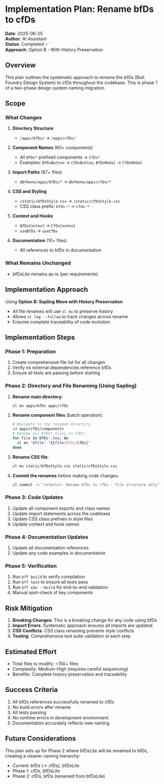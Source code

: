 # Implementation Plan: Rename bfDs to cfDs

**Date**: 2025-06-25\
**Author**: AI Assistant\
**Status**: Completed ✅\
**Approach**: Option B - With History Preservation

## Overview

This plan outlines the systematic approach to rename the bfDs (Bolt Foundry
Design System) to cfDs throughout the codebase. This is phase 1 of a two-phase
design system naming migration.

## Scope

### What Changes

1. **Directory Structure**
   - `/apps/bfDs/` → `/apps/cfDs/`

2. **Component Names** (60+ components)
   - All `BfDs*` prefixed components → `CfDs*`
   - Examples: `BfDsButton` → `CfDsButton`, `BfDsModal` → `CfDsModal`

3. **Import Paths** (87+ files)
   - `@bfmono/apps/bfDs/*` → `@bfmono/apps/cfDs/*`

4. **CSS and Styling**
   - `/static/bfDsStyle.css` → `/static/cfDsStyle.css`
   - CSS class prefix: `bfds-*` → `cfds-*`

5. **Context and Hooks**
   - `BfDsContext` → `CfDsContext`
   - `useBfDs` → `useCfDs`

6. **Documentation** (10+ files)
   - All references to bfDs in documentation

### What Remains Unchanged

- bfDsLite remains as-is (per requirements)

## Implementation Approach

Using **Option B: Sapling Move with History Preservation**

- All file renames will use `sl mv` to preserve history
- Allows `sl log --follow` to track changes across rename
- Ensures complete traceability of code evolution

## Implementation Steps

### Phase 1: Preparation

1. Create comprehensive file list for all changes
2. Verify no external dependencies reference bfDs
3. Ensure all tests are passing before starting

### Phase 2: Directory and File Renaming (Using Sapling)

1. **Rename main directory**:
   ```bash
   sl mv apps/bfDs apps/cfDs
   ```

2. **Rename component files** (batch operation):
   ```bash
   # Navigate to the renamed directory
   cd apps/cfDs/components
   # Rename all BfDs* files to CfDs*
   for file in BfDs*.tsx; do
     sl mv "$file" "${file/BfDs/CfDs}"
   done
   ```

3. **Rename CSS file**:
   ```bash
   sl mv static/bfDsStyle.css static/cfDsStyle.css
   ```

4. **Commit the renames** before making code changes:
   ```bash
   sl commit -m "refactor: Rename bfDs to cfDs - file structure only"
   ```

### Phase 3: Code Updates

1. Update all component exports and class names
2. Update import statements across the codebase
3. Update CSS class prefixes in style files
4. Update context and hook names

### Phase 4: Documentation Updates

1. Update all documentation references
2. Update any code examples in documentation

### Phase 5: Verification

1. Run `bff build` to verify compilation
2. Run `bff test` to ensure all tests pass
3. Run `bff e2e --build` for end-to-end validation
4. Manual spot-check of key components

## Risk Mitigation

1. **Breaking Changes**: This is a breaking change for any code using bfDs
2. **Import Errors**: Systematic approach ensures all imports are updated
3. **CSS Conflicts**: CSS class renaming prevents style conflicts
4. **Testing**: Comprehensive test suite validation at each step

## Estimated Effort

- Total files to modify: ~150+ files
- Complexity: Medium-High (requires careful sequencing)
- Benefits: Complete history preservation and traceability

## Success Criteria

1. All bfDs references successfully renamed to cfDs
2. No build errors after rename
3. All tests passing
4. No runtime errors in development environment
5. Documentation accurately reflects new naming

## Future Considerations

This plan sets up for Phase 2 where bfDsLite will be renamed to bfDs, creating a
cleaner naming hierarchy:

- Current: bfDs (→ cfDs), bfDsLite
- Phase 1: cfDs, bfDsLite
- Phase 2: cfDs, bfDs (renamed from bfDsLite)
